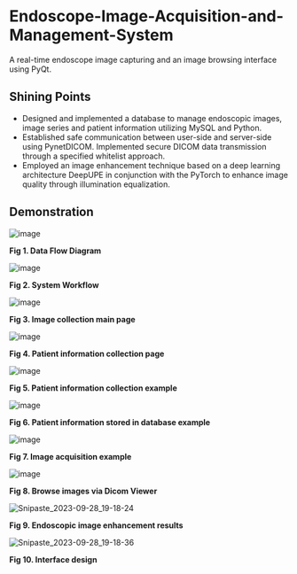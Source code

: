# Endoscope-Image-Acquisition-and-Management-System
A real-time endoscope image capturing and an image browsing interface using PyQt.

## Shining Points
- Designed and implemented a database to manage endoscopic images, image series and patient information utilizing
MySQL and Python.
- Established safe communication between user-side and server-side using PynetDICOM. Implemented secure DICOM data
transmission through a specified whitelist approach.
- Employed an image enhancement technique based on a deep learning architecture DeepUPE in conjunction with the
PyTorch to enhance image quality through illumination equalization.

## Demonstration
![image](https://github.com/monk1108/Endoscope-Image-Acquisition-and-Management-System/assets/61319274/3dd6b1ba-f546-49a8-875c-930f200a73a2)


**Fig 1. Data Flow Diagram**

![image](https://github.com/monk1108/Endoscope-Image-Acquisition-and-Management-System/assets/61319274/831fc598-d9b3-47d8-bdc3-793db25886cb)


**Fig 2. System Workflow**

![image](https://github.com/monk1108/Endoscope-Image-Acquisition-and-Management-System/assets/61319274/9eca3969-7c8e-4cbb-bea1-0a27ae5ec80e)


**Fig 3. Image collection main page**

![image](https://github.com/monk1108/Endoscope-Image-Acquisition-and-Management-System/assets/61319274/15de82ec-8f70-402d-a581-c2ea76a7c479)


**Fig 4. Patient information collection page**

![image](https://github.com/monk1108/Endoscope-Image-Acquisition-and-Management-System/assets/61319274/adcded3b-cb29-4c98-afa8-dbbefe77de2e)


**Fig 5. Patient information collection example**

![image](https://github.com/monk1108/Endoscope-Image-Acquisition-and-Management-System/assets/61319274/e0ae453c-3a39-46e9-80e3-986eebb5d9f1)


**Fig 6. Patient information stored in database example**

![image](https://github.com/monk1108/Endoscope-Image-Acquisition-and-Management-System/assets/61319274/2a9811b8-3ae9-4637-8e25-5fc49491a289)


**Fig 7. Image acquisition example**

![image](https://github.com/monk1108/Endoscope-Image-Acquisition-and-Management-System/assets/61319274/5252c834-8ff1-4821-ab36-6b19cd9eab2e)


**Fig 8. Browse images via Dicom Viewer**

![Snipaste_2023-09-28_19-18-24](https://github.com/monk1108/Endoscope-Image-Acquisition-and-Management-System/assets/61319274/7804e024-1755-4f42-9686-42373ebb0379)


**Fig 9. Endoscopic image enhancement results**

![Snipaste_2023-09-28_19-18-36](https://github.com/monk1108/Endoscope-Image-Acquisition-and-Management-System/assets/61319274/15aab981-4acb-4666-9188-a15ec0eedb22)


**Fig 10. Interface design**
